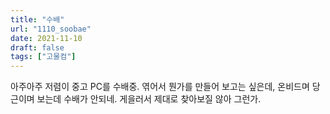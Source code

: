 ```yaml
---
title: "수배"
url: "1110_soobae"
date: 2021-11-10
draft: false
tags: ["고물컴"]
---
```

아주아주 저렴이 중고 PC를 수배중. 엮어서 뭔가를 만들어 보고는 싶은데, 온비드며 당근이며 보는데 수배가 안되네. 게을러서 제대로 찾아보질 않아 그런가.
